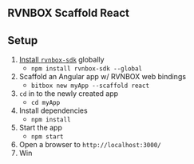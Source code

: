 ## RVNBOX Scaffold React

## Setup

1. [Install `rvnbox-sdk`](https://www.npmjs.com/package/rvnbox-sdk) globally
   - `npm install rvnbox-sdk --global`
2. Scaffold an Angular app w/ RVNBOX web bindings
   - `bitbox new myApp --scaffold react`
3. `cd` in to the newly created app
   - `cd myApp`
4. Install dependencies
   - `npm install`
5. Start the app
   - `npm start`
6. Open a browser to `http://localhost:3000/`
7. Win
